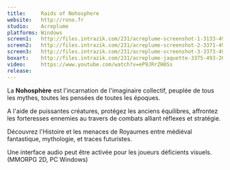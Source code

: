 ```yaml
---
title:     Raids of Nohosphere
website:   http://rono.fr
studio:    Acreplume
platforms: Windows
screen1:   http://files.intrazik.com/231/acreplume-screenshot-1-3133-493-20150417-122614.jpg
screen2:   http://files.intrazik.com/231/acreplume-screenshot-2-3371-493-20150417-122614.jpg
screen3:   http://files.intrazik.com/231/acreplume-screenshot-3-3373-493-20150417-122614.jpg
boxart:    http://files.intrazik.com/231/acreplume-jaquette-3375-493-20150417-122615.jpg
video:     https://www.youtube.com/watch?v=eP9JRrZH8Ss
release:   
---
```


La **Nohosphère** est l'incarnation de l'imaginaire collectif, peuplée de tous les mythes, toutes les pensées de toutes les époques. 

A l'aide de puissantes créatures, protégez les anciens équilibres, affrontez les forteresses ennemies au travers de combats alliant réflexes et stratégie. 

Découvrez l'Histoire et les menaces de Royaumes entre médiéval fantastique, mythologie, et traces futuristes. 

Une interface audio peut être activée pour les joueurs déficients visuels. (MMORPG 2D, PC Windows)